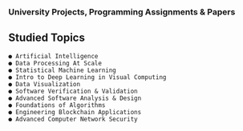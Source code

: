### University Projects, Programming Assignments & Papers

## Studied Topics

```
● Artificial Intelligence
● Data Processing At Scale
● Statistical Machine Learning
● Intro to Deep Learning in Visual Computing
● Data Visualization
● Software Verification & Validation
● Advanced Software Analysis & Design
● Foundations of Algorithms
● Engineering Blockchain Applications
● Advanced Computer Network Security
```
